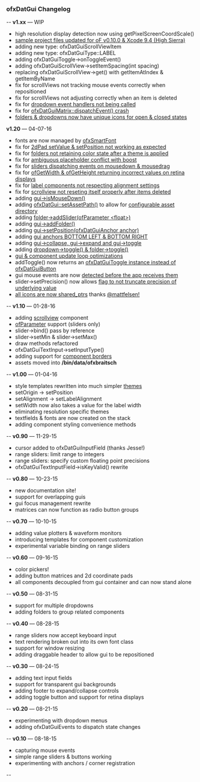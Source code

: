 ### ofxDatGui Changelog

--
**v1.xx** –– WIP

* high resolution display detection now using getPixelScreenCoordScale()
* [sample project files updated for oF v0.10.0 & Xcode 9.4 (High Sierra)](https://github.com/braitsch/ofxDatGui/issues/144)
* adding new type: ofxDatGuiScrollViewItem
* adding new type: ofxDatGuiType::LABEL
* adding ofxDatGuiToggle->onToggleEvent()
* adding ofxDatGuiScrollView->setItemSpacing(int spacing)
* replacing ofxDatGuiScrollView->get() with getItemAtIndex & getItemByName
* fix for scrollViews not tracking mouse events correctly when repositioned
* fix for scrollViews not adjusting correctly when an item is deleted
* fix for [dropdown event handlers not being called](https://github.com/braitsch/ofxDatGui/issues/105)
* fix for [ofxDatGuiMatrix::dispatchEvent() crash](https://github.com/braitsch/ofxDatGui/issues/104)
* [folders & dropdowns now have unique icons for open & closed states](https://github.com/braitsch/ofxDatGui/issues/68)

**v1.20** –– 04-07-16

* fonts are now managed by [ofxSmartFont](https://github.com/braitsch/ofxSmartFont)
* fix for [2dPad setValue & setPosition not working as expected](https://github.com/braitsch/ofxDatGui/issues/45)
* fix for [folders not retaining color state after a theme is applied](https://github.com/braitsch/ofxDatGui/issues/36)
* fix for [ambiguous placeholder conflict with boost](https://github.com/braitsch/ofxDatGui/issues/49)
* fix for [sliders dispatching events on mousedown & mousedrag](https://github.com/braitsch/ofxDatGui/issues/63)
* fix for [ofGetWidth & ofGetHeight returning incorrect values on retina displays](https://github.com/openframeworks/openFrameworks/pull/4858)
* fix for [label components not respecting alignment settings](https://github.com/braitsch/ofxDatGui/commit/3bbb1591c01f87960e3a15aa62ea5ab16d10fa07)
* fix for [scrollview not reseting itself properly after items deleted](https://github.com/braitsch/ofxDatGui/commit/9ab25457cac1d59975cc3e330beaf9f620970aef)
* adding [gui->isMouseDown()](https://github.com/braitsch/ofxDatGui/issues/50)
* adding [ofxDatGui::setAssetPath()](https://github.com/braitsch/ofxDatGui/issues/51) to allow for [configurable asset directory](https://github.com/braitsch/ofxDatGui/issues/53)
* adding [folder->addSlider(ofParameter \<float\>)](https://github.com/braitsch/ofxDatGui/pull/43)
* adding [gui->addFolder()](https://github.com/braitsch/ofxDatGui/pull/40)
* adding [gui->setPosition(ofxDatGuiAnchor anchor)](https://github.com/braitsch/ofxDatGui/commit/eefc6bdfa79489fb9a152fa7b979a2192e560816)
* adding [gui anchors BOTTOM LEFT & BOTTOM RIGHT](https://github.com/braitsch/ofxDatGui/pull/61)
* adding [gui->collapse, gui->expand and gui->toggle](https://github.com/braitsch/ofxDatGui/issues/57)
* adding [dropdown->toggle() & folder->toggle()](https://github.com/braitsch/ofxDatGui/commit/815c8fd4e678c0068430fb7a58555097deb958de)
* [gui & component update loop optimizations](https://github.com/braitsch/ofxDatGui/commit/75ad03c6a0065a957c8105799b32717d83ba5344)
* addToggle() now returns an [ofxDatGuiToggle instance instead of ofxDatGuiButton](https://github.com/braitsch/ofxDatGui/pull/43)
* gui mouse events are now [detected before the app receives them](https://github.com/braitsch/ofxDatGui/issues/50)
* slider->setPrecision() now allows [flag to not truncate precision of underlying value](https://github.com/braitsch/ofxDatGui/issues/42)
* [all icons are now shared_ptrs](https://github.com/braitsch/ofxDatGui/pull/52) thanks [@mattfelsen!](https://github.com/mattfelsen)

--
**v1.10** –– 01-28-16

* adding [scrollview](http://braitsch.github.io/ofxDatGui/index.html#scrollviews) component
* [ofParameter](http://openframeworks.cc/documentation/types/ofParameter/) support (sliders only)
* slider->bind() pass by reference
* slider->setMin & slider->setMax()
* draw methods refactored
* ofxDatGuiTextInput->setInputType()
* adding support for [component borders](http://braitsch.github.io/ofxDatGui/index.html#api)
* assets moved into **/bin/data/ofxbraitsch**

--
**v1.00** –– 01-04-16

* style templates rewritten into much simpler [themes](http://braitsch.github.io/ofxDatGui/themes.html)
* setOrigin -> setPosition
* setAlignment -> setLabelAlignment
* setWidth now also takes a value for the label width
* eliminating resolution specific themes
* textfields & fonts are now created on the stack
* adding component styling convenience methods

--
**v0.90** –– 11-29-15

* cursor added to ofxDatGuiInputField (thanks Jesse!)
* range sliders: limit range to integers
* range sliders: specify custom floating point precisions
* ofxDatGuiTextInputField->isKeyValid() rewrite

--
**v0.80** –– 10-23-15

* new documentation site!
* support for overlapping guis
* gui focus management rewrite
* matrices can now function as radio button groups

--
**v0.70** –– 10-10-15

* adding value plotters & waveform monitors
* introducing templates for component customization
* experimental variable binding on range sliders

--
**v0.60** –– 09-16-15

* color pickers!
* adding button matrices and 2d coordinate pads
* all components decoupled from gui container and can now stand alone

--
**v0.50** –– 08-31-15

* support for multiple dropdowns
* adding folders to group related components

--
**v0.40** –– 08-28-15

* range sliders now accept keyboard input
* text rendering broken out into its own font class
* support for window resizing
* adding draggable header to allow gui to be repositioned

--
**v0.30** –– 08-24-15

* adding text input fields
* support for transparent gui backgrounds
* adding footer to expand/collapse controls
* adding toggle button and support for retina displays

--
**v0.20** –– 08-21-15

* experimenting with dropdown menus
* adding ofxDatGuiEvents to dispatch state changes

--
**v0.10** –– 08-18-15

* capturing mouse events
* simple range sliders & buttons working 
* experimenting with anchors / corner registration

--